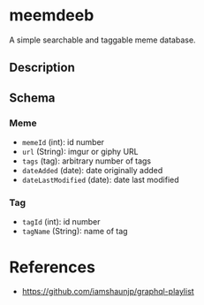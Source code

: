 # meemdeeb

A simple searchable and taggable meme database.

## Description


## Schema

### Meme
* `memeId` (int): id number
* `url` (String): imgur or giphy URL
* `tags` (tag): arbitrary number of tags
* `dateAdded` (date): date originally added
* `dateLastModified` (date): date last modified

### Tag
* `tagId` (int): id number
* `tagName` (String): name of tag


# References
* https://github.com/iamshaunjp/graphql-playlist
